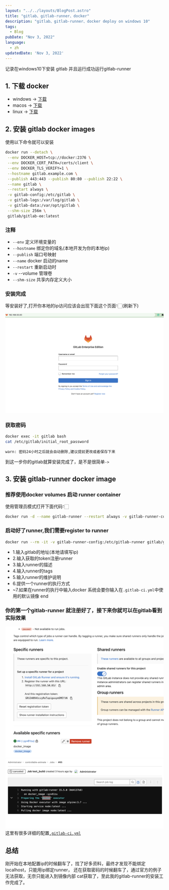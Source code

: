 ```yaml
---
layout: "../../layouts/BlogPost.astro"
title: "gitlab、gitlab-runner、docker"
description: "gitlab、gitlab-runner、docker deploy on windows 10"
tags:
  - Blog
pubDate: "Nov 3, 2022"
language: 
  - zh
updatedDate: 'Nov 3, 2022'
---
```


记录在windows10下安装 gitlab 并且运行成功运行gitlab-runner


## 1. 下载 docker
- windows -> [下载](https://docs.docker.com/desktop/install/windows-install/)
- macos -> [下载](https://docs.docker.com/desktop/install/mac-install/)
- linux -> [下载](https://docs.docker.com/desktop/install/linux-install/)

## 2. 安装 gitlab docker images
使用以下命令就可以安装

```sh
docker run --detach \
 --env DOCKER_HOST=tcp://docker:2376 \
 --env DOCKER_CERT_PATH=/certs/client \
 --env DOCKER_TLS_VERIFY=1 \
 --hostname gitlab.example.com \
 --publish 443:443 --publish 80:80 --publish 22:22 \
 --name gitlab \
 --restart always \
 -v gitlab-config:/etc/gitlab \
 -v gitlab-logs:/var/log/gitlab \
 -v gitlab-data:/var/opt/gitlab \
 --shm-size 256m \
 gitlab/gitlab-ee:latest
```
### 注释
- `--env` 定义环境变量的
- `--hostname` 绑定你的域名(本地开发为你的本地ip)
- `--publish` 端口号映射
- `--name` docker 启动的name
- `--restart` 重新启动时 
- `-v` --volume 管理卷
- `--shm-size` 共享内存定义大小
### 安装完成
等安装好了,打开你本地的ip访问应该会出现下面这个页面👇🏻(刷新下)

![docker-gitlab-index](/public/docker-gitlab/docker-gitlab-index.png)


### 获取密码

```sh
docker exec -it gitlab bash
cat /etc/gitlab/initial_root_password
```
`warn: 密码24小时之后就会自动删除,建议提前更改或者保存下来` <br>

到这一步你的gitlab就算安装完成了，是不是很简单`->`

## 3. 安装 gitlab-runner docker image

### 推荐使用docker volumes 启动 runner container
使用管理员模式打开下面代码👇🏻
```sh
docker run -d --name gitlab-runner --restart always -v gitlab-runner-config:/etc/gitlab-runner -v /var/run/docker.sock:/var/run/docker.sock gitlab/gitlab-runner
```
### 启动好了runner,我们需要register to runner
```sh
docker run --rm -it -v gitlab-runner-config:/etc/gitlab-runner gitlab/gitlab-runner register
```

- 1.输入gitlab的地址(本地请填写ip)
- 2.输入获取的token注册runner
- 3.输入runner的描述
- 4.输入runner的tags
- 5.输入runner的维护说明
- 6.提供一个runner的执行方式
- ~7.如果在runner的执行中输入docker 系统会要你输入在`.gitlab-ci.yml`中使用的默认镜像
end 

### 你的第一个gitlab-runner 就注册好了，接下来你就可以在gitlab看到实际效果
![docker-gitlab-runner-image](/public/docker-gitlab/docker-gitlab-runner-image.png)
![docker-gitlab-runner-image-pipelines](/public/docker-gitlab/docker-gitlab-runner-image-pipelines.png)
这里有很多详细的配置[`.gitlab-ci.yml`](https://gitlab.com/gitlab-org/gitlab-foss/tree/master/lib/gitlab/ci/templates)


## 总结
刚开始在本地配置ip的时候翻车了，找了好多资料，最终才发现不能绑定localhost，只能用ip绑定runner，
还在获取密码的时候翻车了，通过官方的例子无法获取，无奈只能进入到镜像内部 cat获取了，至此我的gitlab-runner的安装工作完成了。


